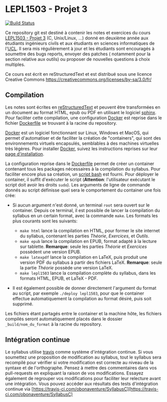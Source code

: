 LEPL1503 - Projet 3
======================

[![Build Status](https://travis-ci.com/obonaventure/SyllabusC.svg?branch=master)](https://travis-ci.com/obonaventure/SyllabusC)


Ce repository git est destiné à contenir les notes et exercices du cours [LEPL1503 - Projet 3](https://uclouvain.be/cours-2021-lepl1503) (C, Unix/Linux, ...) donné en deuxième année aux étudiants ingénieurs civils et aux étudiants en sciences informatiques de l'[UCL](https://www.uclouvain.be). Il sera mis régulièrement à jour et les étudiants sont encouragés à soumettre des bugs reports, envoyer des patches ( notamment pour la section relative aux outils) ou proposer de nouvelles questions à choix multiples.

Ce cours est écrit en reStructuredText et est distribué sous une licence Creative Commons
https://creativecommons.org/licenses/by-sa/3.0/fr/


Compilation
-----------

Les notes sont écrites en [reStructuredText](http://docutils.sourceforge.net/rst.html) et peuvent être transformées en un document au format HTML, epub ou PDF en utilisant le logiciel [sphinx](https://sphinx-doc.org). Pour faciliter cette compilation, une configuration [Docker](https://www.docker.com/) est reprise dans le fichier [Dockerfile](./Dockerfile)
se trouvant à la racine du repository.

[Docker](https://www.docker.com) est un logiciel fonctionnant sur Linux, Windows et MacOS, qui permet d'automatiser et de faciliter la création de "containers",
qui sont des environnements virtuels encapsulés, semblables à des machines virtuelles
très légères. Pour installer [Docker](https://www.docker.com), suivez les instructions
reprises sur leur [page d'installation](https://docs.docker.com/engine/install/).

La configuration reprise dans le [Dockerfile](./Dockerfile) permet de créer un container
contenant tous les packages nécessaires à la compilation du syllabus.
Pour faciliter encore plus sa création, un [script bash](./deploy.sh)
est fourni.
Pour déployer le container, il suffit d'exécuter le script
(**Attention**: l'utilisateur exécutant le script doit avoir les droits ``sudo``).
Les arguments de ligne de commande donnés au script définisse quel sera le comportement
du container une fois crée:

- Si aucun argument n'est donné, un terminal ``root`` sera ouvert sur le container.
Depuis ce terminal, il est possible de lancer la compilation du syllabus en un certain format, avec la commande ``make``.
Les formats les plus courants sont les suivants:
    - ``make html`` lance la compilation en HTML, pour former le site internet du syllabus,
    contenant les parties *Théorie*, *Exercices*, et *Outils*.
    - ``make epub`` lance la compilation en EPUB, format adapté à la lecture sur tablette. **Remarque**: seule les parties *Théorie* et *Exercices* possèdent
    une version EPUB.
    - ``make latexpdf`` lance la compilation en LaTeX,
    puis produit une version PDF du syllabus à partir des fichiers LaTeX. **Remarque**:
    seule la partie *Théorie* possède une version LaTeX.
    - ``make lepl1503`` lance la compilation complète du syllabus,
    dans les formats HTML, EPUB, et LaTeX - PDF.

- Il est également possible de donner directement l'argument du format au script,
par exemple ``./deploy lepl1503``, pour que le container effectue automatiquement la compilation
au format désiré, puis soit supprimé.

Les fichiers étant partagés entre le container et la machine hôte, les fichiers
compilés seront automatiquement placés dans le dossier `_build/nom_du_format`
à la racine du repository.

Intégration continue
--------------------

Le syllabus utilise [travis](https://travis-ci.com/) comme système d'intégration continue. Si vous soumettez une proposition de modification au syllabus, tout le syllabus sera recompilé pour vérifier si votre modification est correcte au niveau de la syntaxe et de l'orthographe. Pensez à mettre des commentaires dans vos pull-requests en expliquant la raison de vos modifications. Essayez également de regrouper vos modifications pour faciliter leur relecture avant une intégration. Vous pouvez accéder aux résultats des tests d'intégration continue via [https://travis-ci.com/obonaventure/SyllabusC](https://travis-ci.com/obonaventure/SyllabusC)
